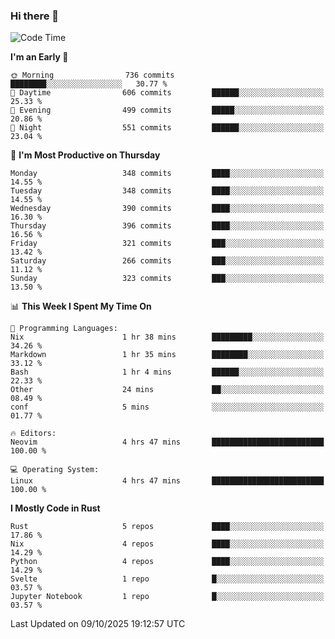 ### Hi there 👋
<!--START_SECTION:waka-->
![Code Time](http://img.shields.io/badge/Code%20Time-780%20hrs%2038%20mins-blue)

**I'm an Early 🐤** 

```text
🌞 Morning                736 commits         ████████░░░░░░░░░░░░░░░░░   30.77 % 
🌆 Daytime                606 commits         ██████░░░░░░░░░░░░░░░░░░░   25.33 % 
🌃 Evening                499 commits         █████░░░░░░░░░░░░░░░░░░░░   20.86 % 
🌙 Night                  551 commits         ██████░░░░░░░░░░░░░░░░░░░   23.04 % 
```
📅 **I'm Most Productive on Thursday** 

```text
Monday                   348 commits         ████░░░░░░░░░░░░░░░░░░░░░   14.55 % 
Tuesday                  348 commits         ████░░░░░░░░░░░░░░░░░░░░░   14.55 % 
Wednesday                390 commits         ████░░░░░░░░░░░░░░░░░░░░░   16.30 % 
Thursday                 396 commits         ████░░░░░░░░░░░░░░░░░░░░░   16.56 % 
Friday                   321 commits         ███░░░░░░░░░░░░░░░░░░░░░░   13.42 % 
Saturday                 266 commits         ███░░░░░░░░░░░░░░░░░░░░░░   11.12 % 
Sunday                   323 commits         ███░░░░░░░░░░░░░░░░░░░░░░   13.50 % 
```


📊 **This Week I Spent My Time On** 

```text
💬 Programming Languages: 
Nix                      1 hr 38 mins        █████████░░░░░░░░░░░░░░░░   34.26 % 
Markdown                 1 hr 35 mins        ████████░░░░░░░░░░░░░░░░░   33.12 % 
Bash                     1 hr 4 mins         ██████░░░░░░░░░░░░░░░░░░░   22.33 % 
Other                    24 mins             ██░░░░░░░░░░░░░░░░░░░░░░░   08.49 % 
conf                     5 mins              ░░░░░░░░░░░░░░░░░░░░░░░░░   01.77 % 

🔥 Editors: 
Neovim                   4 hrs 47 mins       █████████████████████████   100.00 % 

💻 Operating System: 
Linux                    4 hrs 47 mins       █████████████████████████   100.00 % 
```

**I Mostly Code in Rust** 

```text
Rust                     5 repos             ████░░░░░░░░░░░░░░░░░░░░░   17.86 % 
Nix                      4 repos             ████░░░░░░░░░░░░░░░░░░░░░   14.29 % 
Python                   4 repos             ████░░░░░░░░░░░░░░░░░░░░░   14.29 % 
Svelte                   1 repo              █░░░░░░░░░░░░░░░░░░░░░░░░   03.57 % 
Jupyter Notebook         1 repo              █░░░░░░░░░░░░░░░░░░░░░░░░   03.57 % 
```




 Last Updated on 09/10/2025 19:12:57 UTC
<!--END_SECTION:waka-->

<!--
**YoganshSharma/YoganshSharma** is a ✨ _special_ ✨ repository because its `README.md` (this file) appears on your GitHub profile.

Here are some ideas to get you started:

- 🔭 I’m currently working on ...
- 🌱 I’m currently learning ...
- 👯 I’m looking to collaborate on ...
- 🤔 I’m looking for help with ...
- 💬 Ask me about ...
- 📫 How to reach me: ...
- 😄 Pronouns: ...
- ⚡ Fun fact: ...
-->
